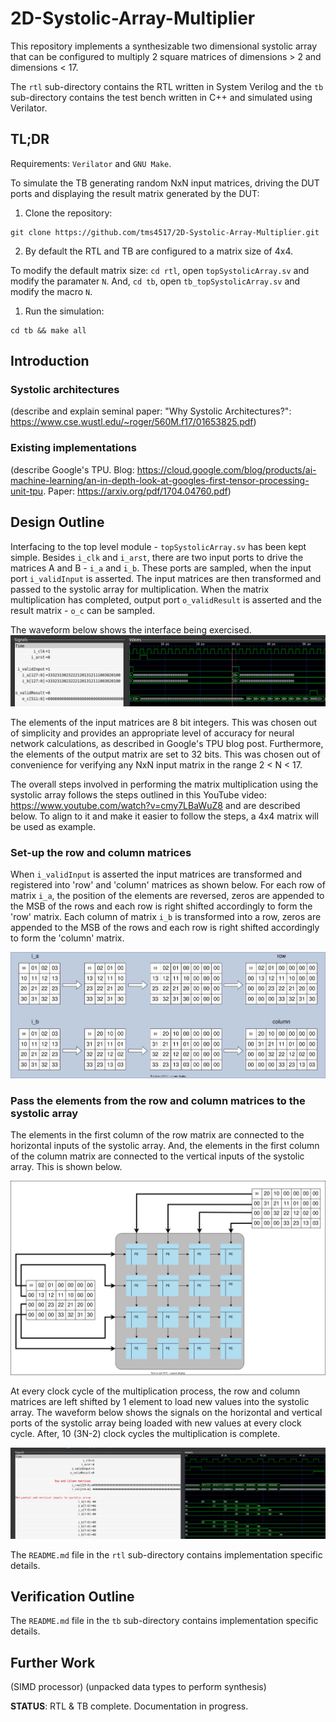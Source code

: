 # 2D-Systolic-Array-Multiplier

This repository implements a synthesizable two dimensional systolic array that
can be configured to multiply 2 square matrices of dimensions > 2 and dimensions
< 17.

The `rtl` sub-directory contains the RTL written in System Verilog and the `tb`
sub-directory contains the test bench written in C++ and simulated using
Verilator.

## TL;DR

Requirements: `Verilator` and `GNU Make`.

To simulate the TB generating random NxN input matrices, driving the DUT ports
and displaying the result matrix generated by the DUT:

1. Clone the repository:
```
git clone https://github.com/tms4517/2D-Systolic-Array-Multiplier.git
```
2. By default the RTL and TB are configured to a matrix size of 4x4.

To modify the default matrix size: `cd rtl`, open `topSystolicArray.sv` and
modify the paramater `N`. And, `cd tb`, open `tb_topSystolicArray.sv` and modify
the macro `N`.

1. Run the simulation:
```
cd tb && make all
```

## Introduction

### Systolic architectures

(describe and explain seminal paper: "Why Systolic Architectures?": https://www.cse.wustl.edu/~roger/560M.f17/01653825.pdf)

### Existing implementations

(describe Google's TPU. Blog: https://cloud.google.com/blog/products/ai-machine-learning/an-in-depth-look-at-googles-first-tensor-processing-unit-tpu. Paper: https://arxiv.org/pdf/1704.04760.pdf)

## Design Outline

Interfacing to the top level module - `topSystolicArray.sv` has been kept simple.
Besides `i_clk` and `i_arst`, there are two input ports to drive the matrices A
and B - `i_a` and `i_b`. These ports are sampled, when the input port
`i_validInput` is asserted. The input matrices are then transformed and passed
to the systolic array for multiplication. When the matrix multiplication has
completed, output port `o_validResult` is asserted and the result matrix - `o_c`
can be sampled.

The waveform below shows the interface being exercised.
![Interface](images/interface.png)

The elements of the input matrices are 8 bit integers. This was chosen out of
simplicity and provides an appropriate level of accuracy for neural network
calculations, as described in Google's TPU blog post. Furthermore, the elements
of the output matrix are set to 32 bits. This was chosen out of convenience for
verifying any NxN input matrix in the range 2 < N < 17.

The overall steps involved in performing the matrix multiplication using the
systolic array follows the steps outlined in this YouTube video:
https://www.youtube.com/watch?v=cmy7LBaWuZ8 and are described below.
To align to it and make it easier to follow the steps, a 4x4 matrix will be used
as example.

### Set-up the row and column matrices

When `i_validInput` is asserted the input matrices are transformed and
registered into 'row' and 'column' matrices as shown below. For each row of
matrix `i_a`, the position of the elements are reversed, zeros are appended to
the MSB of the rows and each row is right shifted accordingly to form the 'row'
matrix. Each column of matrix `i_b` is transformed into a row, zeros are
appended to the MSB of the rows and each row is right shifted accordingly to
form the 'column' matrix.

![Input to row/column matrix transformation](images/matrixTransformation.svg)

### Pass the elements from the row and column matrices to the systolic array

The elements in the first column of the row matrix are connected to the
horizontal inputs of the systolic array. And, the elements in the first column
of the column matrix are connected to the vertical inputs of the systolic array.
This is shown below.

![Row/Column matrices connected to PEs](images/connectToPEs.svg)

At every clock cycle of the multiplication process, the row and column matrices
are left shifted by 1 element to load new values into the systolic array. The
waveform below shows the signals on the horizontal and vertical ports of the
systolic array being loaded with new values at every clock cycle. After, 10
(3N-2) clock cycles the multiplication is complete.

![PE input sequence](images/inputSequence.png)

The `README.md` file in the `rtl` sub-directory contains implementation specific
details.

## Verification Outline

The `README.md` file in the `tb` sub-directory contains implementation specific
details.

## Further Work

(SIMD processor)
(unpacked data types to perform synthesis)

**STATUS**: RTL & TB complete. Documentation in progress.
